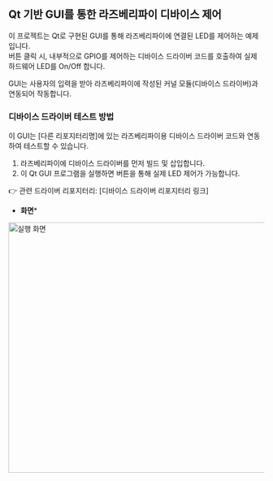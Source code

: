 ## Qt 기반 GUI를 통한 라즈베리파이 디바이스 제어

이 프로젝트는 Qt로 구현된 GUI를 통해 라즈베리파이에 연결된 LED를 제어하는 예제입니다.  
버튼 클릭 시, 내부적으로 GPIO를 제어하는 디바이스 드라이버 코드를 호출하여 실제 하드웨어 LED를 On/Off 합니다.

GUI는 사용자의 입력을 받아 라즈베리파이에 작성된 커널 모듈(디바이스 드라이버)과 연동되어 작동합니다.

### 디바이스 드라이버 테스트 방법

이 GUI는 [다른 리포지터리명]에 있는 라즈베리파이용 디바이스 드라이버 코드와 연동하여 테스트할 수 있습니다.

1. 라즈베리파이에 디바이스 드라이버를 먼저 빌드 및 삽입합니다.
2. 이 Qt GUI 프로그램을 실행하면 버튼을 통해 실제 LED 제어가 가능합니다.

👉 관련 드라이버 리포지터리: [디바이스 드라이버 리포지터리 링크]

+ **화면***
<img width="581" height="493" alt="실행 화면" src="https://github.com/user-attachments/assets/951b9522-0381-4c64-8dd0-c12e517fff37" />
